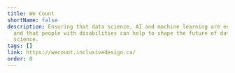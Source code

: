 ```yaml
---
title: We Count
shortName: false
description: Ensuring that data science, AI and machine learning are equitable
  and that people with disabilities can help to shape the future of data
  science.
tags: []
link: https://wecount.inclusivedesign.ca/
order: 0
---
```

